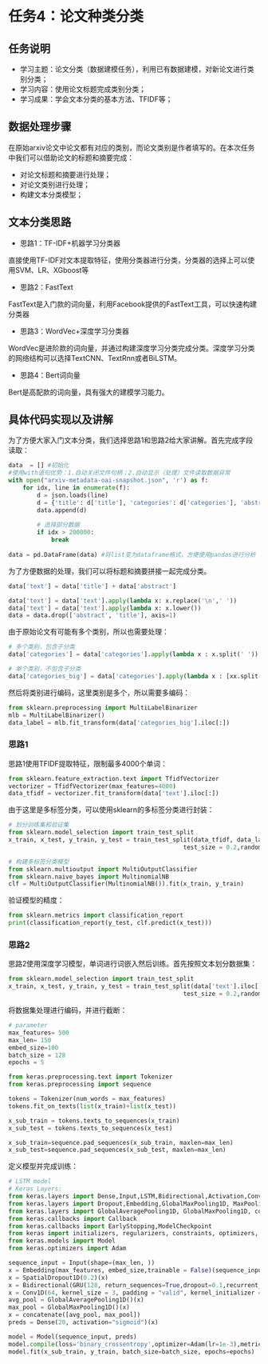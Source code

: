 # 任务4：论文种类分类

## 任务说明

- 学习主题：论文分类（数据建模任务），利用已有数据建模，对新论文进行类别分类；
- 学习内容：使用论文标题完成类别分类；
- 学习成果：学会文本分类的基本方法、TFIDF等；

## 数据处理步骤

在原始arxiv论文中论文都有对应的类别，而论文类别是作者填写的。在本次任务中我们可以借助论文的标题和摘要完成：

- 对论文标题和摘要进行处理；
- 对论文类别进行处理；
- 构建文本分类模型；

## 文本分类思路

- 思路1：TF-IDF+机器学习分类器

直接使用TF-IDF对文本提取特征，使用分类器进行分类，分类器的选择上可以使用SVM、LR、XGboost等

- 思路2：FastText

FastText是入门款的词向量，利用Facebook提供的FastText工具，可以快速构建分类器

- 思路3：WordVec+深度学习分类器

WordVec是进阶款的词向量，并通过构建深度学习分类完成分类。深度学习分类的网络结构可以选择TextCNN、TextRnn或者BiLSTM。

- 思路4：Bert词向量

Bert是高配款的词向量，具有强大的建模学习能力。

## 具体代码实现以及讲解

为了方便大家入门文本分类，我们选择思路1和思路2给大家讲解。首先完成字段读取：

```python
data  = [] #初始化
#使用with语句优势：1.自动关闭文件句柄；2.自动显示（处理）文件读取数据异常
with open("arxiv-metadata-oai-snapshot.json", 'r') as f: 
    for idx, line in enumerate(f): 
        d = json.loads(line)
        d = {'title': d['title'], 'categories': d['categories'], 'abstract': d['abstract']}
        data.append(d)
        
        # 选择部分数据
        if idx > 200000:
            break
        
data = pd.DataFrame(data) #将list变为dataframe格式，方便使用pandas进行分析
```

为了方便数据的处理，我们可以将标题和摘要拼接一起完成分类。

```python
data['text'] = data['title'] + data['abstract']

data['text'] = data['text'].apply(lambda x: x.replace('\n',' '))
data['text'] = data['text'].apply(lambda x: x.lower())
data = data.drop(['abstract', 'title'], axis=1)
```

由于原始论文有可能有多个类别，所以也需要处理：

```python
# 多个类别，包含子分类
data['categories'] = data['categories'].apply(lambda x : x.split(' '))

# 单个类别，不包含子分类
data['categories_big'] = data['categories'].apply(lambda x : [xx.split('.')[0] for xx in x])
```

然后将类别进行编码，这里类别是多个，所以需要多编码：

```python
from sklearn.preprocessing import MultiLabelBinarizer
mlb = MultiLabelBinarizer()
data_label = mlb.fit_transform(data['categories_big'].iloc[:])
```

### 思路1

思路1使用TFIDF提取特征，限制最多4000个单词：

```python
from sklearn.feature_extraction.text import TfidfVectorizer
vectorizer = TfidfVectorizer(max_features=4000)
data_tfidf = vectorizer.fit_transform(data['text'].iloc[:])
```

由于这里是多标签分类，可以使用sklearn的多标签分类进行封装：

```python
# 划分训练集和验证集
from sklearn.model_selection import train_test_split
x_train, x_test, y_train, y_test = train_test_split(data_tfidf, data_label,
                                                 test_size = 0.2,random_state = 1)

# 构建多标签分类模型
from sklearn.multioutput import MultiOutputClassifier
from sklearn.naive_bayes import MultinomialNB
clf = MultiOutputClassifier(MultinomialNB()).fit(x_train, y_train)
```

验证模型的精度：

```python
from sklearn.metrics import classification_report
print(classification_report(y_test, clf.predict(x_test)))
```

### 思路2

思路2使用深度学习模型，单词进行词嵌入然后训练。首先按照文本划分数据集：

```python
from sklearn.model_selection import train_test_split
x_train, x_test, y_train, y_test = train_test_split(data['text'].iloc[:], data_label,
                                                 test_size = 0.2,random_state = 1)
```

将数据集处理进行编码，并进行截断：

```python
# parameter
max_features= 500
max_len= 150
embed_size=100
batch_size = 128
epochs = 5

from keras.preprocessing.text import Tokenizer
from keras.preprocessing import sequence

tokens = Tokenizer(num_words = max_features)
tokens.fit_on_texts(list(x_train)+list(x_test))

x_sub_train = tokens.texts_to_sequences(x_train)
x_sub_test = tokens.texts_to_sequences(x_test)

x_sub_train=sequence.pad_sequences(x_sub_train, maxlen=max_len)
x_sub_test=sequence.pad_sequences(x_sub_test, maxlen=max_len)
```

定义模型并完成训练：

```python
# LSTM model
# Keras Layers:
from keras.layers import Dense,Input,LSTM,Bidirectional,Activation,Conv1D,GRU
from keras.layers import Dropout,Embedding,GlobalMaxPooling1D, MaxPooling1D, Add, Flatten
from keras.layers import GlobalAveragePooling1D, GlobalMaxPooling1D, concatenate, SpatialDropout1D# Keras Callback Functions:
from keras.callbacks import Callback
from keras.callbacks import EarlyStopping,ModelCheckpoint
from keras import initializers, regularizers, constraints, optimizers, layers, callbacks
from keras.models import Model
from keras.optimizers import Adam

sequence_input = Input(shape=(max_len, ))
x = Embedding(max_features, embed_size,trainable = False)(sequence_input)
x = SpatialDropout1D(0.2)(x)
x = Bidirectional(GRU(128, return_sequences=True,dropout=0.1,recurrent_dropout=0.1))(x)
x = Conv1D(64, kernel_size = 3, padding = "valid", kernel_initializer = "glorot_uniform")(x)
avg_pool = GlobalAveragePooling1D()(x)
max_pool = GlobalMaxPooling1D()(x)
x = concatenate([avg_pool, max_pool]) 
preds = Dense(20, activation="sigmoid")(x)

model = Model(sequence_input, preds)
model.compile(loss='binary_crossentropy',optimizer=Adam(lr=1e-3),metrics=['accuracy'])
model.fit(x_sub_train, y_train, batch_size=batch_size, epochs=epochs)
```


